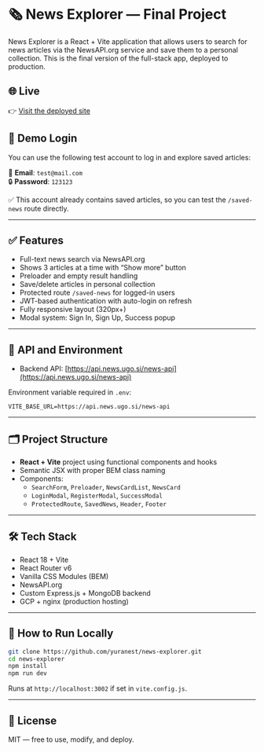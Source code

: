 # 🗞️ News Explorer — Final Project

News Explorer is a React + Vite application that allows users to search for news articles via the NewsAPI.org service and save them to a personal collection. This is the final version of the full-stack app, deployed to production.

## 🌐 Live

👉 [Visit the deployed site](https://news.ugo.si)

## 🔐 Demo Login

You can use the following test account to log in and explore saved articles:

📧 **Email**: `test@mail.com`  
🔒 **Password**: `123123`

✅ This account already contains saved articles, so you can test the `/saved-news` route directly.

---

## ✅ Features

- Full-text news search via NewsAPI.org
- Shows 3 articles at a time with “Show more” button
- Preloader and empty result handling
- Save/delete articles in personal collection
- Protected route `/saved-news` for logged-in users
- JWT-based authentication with auto-login on refresh
- Fully responsive layout (320px+)
- Modal system: Sign In, Sign Up, Success popup

---

## 🔧 API and Environment

- Backend API: [https://api.news.ugo.si/news-api](https://api.news.ugo.si/news-api)

Environment variable required in `.env`:

```env
VITE_BASE_URL=https://api.news.ugo.si/news-api
```

---

## 🗂 Project Structure

- **React + Vite** project using functional components and hooks
- Semantic JSX with proper BEM class naming
- Components:
  - `SearchForm`, `Preloader`, `NewsCardList`, `NewsCard`
  - `LoginModal`, `RegisterModal`, `SuccessModal`
  - `ProtectedRoute`, `SavedNews`, `Header`, `Footer`

---

## 🛠 Tech Stack

- React 18 + Vite
- React Router v6
- Vanilla CSS Modules (BEM)
- NewsAPI.org
- Custom Express.js + MongoDB backend
- GCP + nginx (production hosting)

---

## 🚀 How to Run Locally

```bash
git clone https://github.com/yuranest/news-explorer.git
cd news-explorer
npm install
npm run dev
```

Runs at `http://localhost:3002` if set in `vite.config.js`.

---

## 📄 License

MIT — free to use, modify, and deploy.
